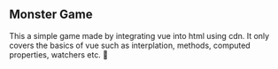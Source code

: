 ## Monster Game

This a simple game made by integrating vue into html using cdn. It only covers the basics of vue such as interplation, methods, computed properties, watchers etc. 🐒
